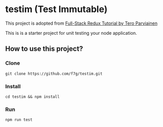 # testim (Test Immutable)

This project is adopted from [Full-Stack Redux Tutorial by Tero Parviainen](http://teropa.info/blog/2015/09/10/full-stack-redux-tutorial.html#project-setup)

This is is a starter project for unit testing your node application. 

## How to use this project?

### Clone
```
git clone https://github.com/f7g/testim.git
```

### Install
```
cd testim && npm install 
```

### Run
```
npm run test
```